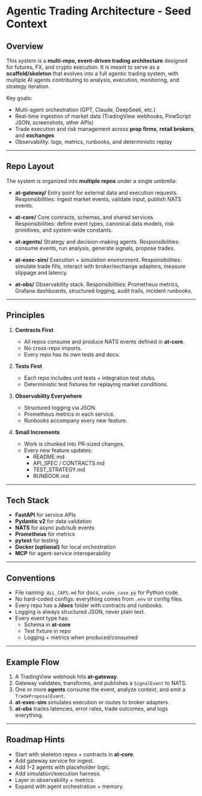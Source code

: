 # Agentic Trading Architecture - Seed Context

## Overview
This system is a **multi-repo, event-driven trading architecture** designed for futures, FX, and crypto execution.
It is meant to serve as a **scaffold/skeleton** that evolves into a full agentic trading system, with multiple AI agents contributing to analysis, execution, monitoring, and strategy iteration.

Key goals:
- Multi-agent orchestration (GPT, Claude, DeepSeek, etc.)
- Real-time ingestion of market data (TradingView webhooks, PineScript JSON, screenshots, other APIs)
- Trade execution and risk management across **prop firms**, **retail brokers**, and **exchanges**
- Observability: logs, metrics, runbooks, and deterministic replay

---

## Repo Layout
The system is organized into **multiple repos** under a single umbrella:

- **at-gateway/**
  Entry point for external data and execution requests.
  Responsibilities: ingest market events, validate input, publish NATS events.

- **at-core/**
  Core contracts, schemas, and shared services.
  Responsibilities: define event types, canonical data models, risk primitives, and system-wide constants.

- **at-agents/**
  Strategy and decision-making agents.
  Responsibilities: consume events, run analysis, generate signals, propose trades.

- **at-exec-sim/**
  Execution + simulation environment.
  Responsibilities: simulate trade fills, interact with broker/exchange adapters, measure slippage and latency.

- **at-obs/**
  Observability stack.
  Responsibilities: Prometheus metrics, Grafana dashboards, structured logging, audit trails, incident runbooks.

---

## Principles
1. **Contracts First**
   - All repos consume and produce NATS events defined in **at-core**.
   - No cross-repo imports.
   - Every repo has its own tests and docs.

2. **Tests First**
   - Each repo includes unit tests + integration test stubs.
   - Deterministic test fixtures for replaying market conditions.

3. **Observability Everywhere**
   - Structured logging via JSON.
   - Prometheus metrics in each service.
   - Runbooks accompany every new feature.

4. **Small Increments**
   - Work is chunked into PR-sized changes.
   - Every new feature updates:
     - README.md
     - API_SPEC / CONTRACTS.md
     - TEST_STRATEGY.md
     - RUNBOOK.md

---

## Tech Stack
- **FastAPI** for service APIs
- **Pydantic v2** for data validation
- **NATS** for async pub/sub events
- **Prometheus** for metrics
- **pytest** for testing
- **Docker (optional)** for local orchestration
- **MCP** for agent-service interoperability

---

## Conventions
- File naming: `ALL_CAPS.md` for docs, `snake_case.py` for Python code.
- No hard-coded configs: everything comes from `.env` or config files.
- Every repo has a **/docs** folder with contracts and runbooks.
- Logging is always structured JSON, never plain text.
- Every event type has:
  - Schema in **at-core**
  - Test fixture in repo
  - Logging + metrics when produced/consumed

---

## Example Flow
1. A TradingView webhook hits **at-gateway**.
2. Gateway validates, transforms, and publishes a `SignalEvent` to NATS.
3. One or more **agents** consume the event, analyze context, and emit a `TradeProposalEvent`.
4. **at-exec-sim** simulates execution or routes to broker adapters.
5. **at-obs** tracks latencies, error rates, trade outcomes, and logs everything.

---

## Roadmap Hints
- Start with skeleton repos + contracts in **at-core**.
- Add gateway service for ingest.
- Add 1–2 agents with placeholder logic.
- Add simulation/execution harness.
- Layer in observability + metrics.
- Expand with agent orchestration + memory.